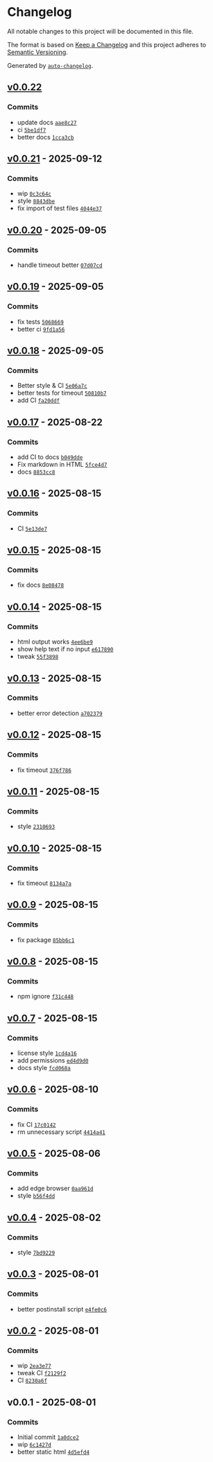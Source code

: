 # Changelog

All notable changes to this project will be documented in this file.

The format is based on [Keep a Changelog](https://keepachangelog.com/en/1.0.0/)
and this project adheres to [Semantic Versioning](https://semver.org/spec/v2.0.0.html).

Generated by [`auto-changelog`](https://github.com/CookPete/auto-changelog).

## [v0.0.22](https://github.com/substrate-system/tapout/compare/v0.0.21...v0.0.22)

### Commits

- update docs [`aae8c27`](https://github.com/substrate-system/tapout/commit/aae8c274149f6c1fee54eb5a0ab0e62fe7583d24)
- ci [`5be1df7`](https://github.com/substrate-system/tapout/commit/5be1df7be17d600ad2058dcd82f88592ed5c8537)
- better docs [`1cca3cb`](https://github.com/substrate-system/tapout/commit/1cca3cb478acb41fbd1a3d19a4e955596c959117)

## [v0.0.21](https://github.com/substrate-system/tapout/compare/v0.0.20...v0.0.21) - 2025-09-12

### Commits

- wip [`0c3c64c`](https://github.com/substrate-system/tapout/commit/0c3c64c706aec1aa737711d501f0322945845716)
- style [`8843dbe`](https://github.com/substrate-system/tapout/commit/8843dbef6f0de9b5bd4b38802fd9c111a6e1f60e)
- fix import of test files [`4044e37`](https://github.com/substrate-system/tapout/commit/4044e37de52baf60dcf302b7466e47f76eb4c763)

## [v0.0.20](https://github.com/substrate-system/tapout/compare/v0.0.19...v0.0.20) - 2025-09-05

### Commits

- handle timeout better [`07d07cd`](https://github.com/substrate-system/tapout/commit/07d07cdad7dd941a7aebe88a9480bb40bba83698)

## [v0.0.19](https://github.com/substrate-system/tapout/compare/v0.0.18...v0.0.19) - 2025-09-05

### Commits

- fix tests [`5068669`](https://github.com/substrate-system/tapout/commit/5068669a7d32079a28f645511820188fb19c6087)
- better ci [`9fd1a56`](https://github.com/substrate-system/tapout/commit/9fd1a562ae4dae6e88aaa0920f08ad15ee9095fc)

## [v0.0.18](https://github.com/substrate-system/tapout/compare/v0.0.17...v0.0.18) - 2025-09-05

### Commits

- Better style & CI [`5e06a7c`](https://github.com/substrate-system/tapout/commit/5e06a7c812aed4b02a270689e7cbb175ff7ac9b8)
- better tests for timeout [`50810b7`](https://github.com/substrate-system/tapout/commit/50810b75c847ea19d969937e0287c115979794bf)
- add CI [`fa20ddf`](https://github.com/substrate-system/tapout/commit/fa20ddf85a0123b6a76ce11c343a93e8da577814)

## [v0.0.17](https://github.com/substrate-system/tapout/compare/v0.0.16...v0.0.17) - 2025-08-22

### Commits

- add CI to docs [`b049dde`](https://github.com/substrate-system/tapout/commit/b049dde7ac1663dc929b8ecff66c2420dd77c6b3)
- Fix markdown in HTML [`5fce4d7`](https://github.com/substrate-system/tapout/commit/5fce4d7fd9add8df42f302960c18161d341fe090)
- docs [`8853cc8`](https://github.com/substrate-system/tapout/commit/8853cc8588dd48a421b44ba9b3ebb3cefe817c27)

## [v0.0.16](https://github.com/substrate-system/tapout/compare/v0.0.15...v0.0.16) - 2025-08-15

### Commits

- CI [`5e13de7`](https://github.com/substrate-system/tapout/commit/5e13de7e274f0706a3268134992726b2b27b81cf)

## [v0.0.15](https://github.com/substrate-system/tapout/compare/v0.0.14...v0.0.15) - 2025-08-15

### Commits

- fix docs [`8e08478`](https://github.com/substrate-system/tapout/commit/8e08478230ac798842ab1c6e48fbb45fbec8d9f8)

## [v0.0.14](https://github.com/substrate-system/tapout/compare/v0.0.13...v0.0.14) - 2025-08-15

### Commits

- html output works [`4ee6be9`](https://github.com/substrate-system/tapout/commit/4ee6be99264c94fa109bfb9f24658eb91b5edd0f)
- show help text if no input [`e617890`](https://github.com/substrate-system/tapout/commit/e6178909a5560f829f2de5e316959ff7cc1e9ca4)
- tweak [`55f3898`](https://github.com/substrate-system/tapout/commit/55f3898364d88bd64ae6c7ea264d4c2170c86db7)

## [v0.0.13](https://github.com/substrate-system/tapout/compare/v0.0.12...v0.0.13) - 2025-08-15

### Commits

- better error detection [`a702379`](https://github.com/substrate-system/tapout/commit/a7023792c12a342b7a1354a66674716a5e357762)

## [v0.0.12](https://github.com/substrate-system/tapout/compare/v0.0.11...v0.0.12) - 2025-08-15

### Commits

- fix timeout [`376f786`](https://github.com/substrate-system/tapout/commit/376f786cfade4c8419b61d914f6f4de05c0ddc8c)

## [v0.0.11](https://github.com/substrate-system/tapout/compare/v0.0.10...v0.0.11) - 2025-08-15

### Commits

- style [`2310693`](https://github.com/substrate-system/tapout/commit/2310693715357aa8aa7cf2503a521b6c6a8c8a37)

## [v0.0.10](https://github.com/substrate-system/tapout/compare/v0.0.9...v0.0.10) - 2025-08-15

### Commits

- fix timeout [`8134a7a`](https://github.com/substrate-system/tapout/commit/8134a7aa6e4b449ce7667b46a8b1685d0828ce26)

## [v0.0.9](https://github.com/substrate-system/tapout/compare/v0.0.8...v0.0.9) - 2025-08-15

### Commits

- fix package [`85bb6c1`](https://github.com/substrate-system/tapout/commit/85bb6c110f5770113d2892972676755072d3c6f2)

## [v0.0.8](https://github.com/substrate-system/tapout/compare/v0.0.7...v0.0.8) - 2025-08-15

### Commits

- npm ignore [`f31c448`](https://github.com/substrate-system/tapout/commit/f31c4486afbfcfde7c2d7e6f95b370464e461301)

## [v0.0.7](https://github.com/substrate-system/tapout/compare/v0.0.6...v0.0.7) - 2025-08-15

### Commits

- license style [`1cd4a16`](https://github.com/substrate-system/tapout/commit/1cd4a16186faa8c580aa874a3bf578a72602bde6)
- add permissions [`ed4d9d0`](https://github.com/substrate-system/tapout/commit/ed4d9d0c7a20ac448acdc94406c54723d7b1e095)
- docs style [`fcd068a`](https://github.com/substrate-system/tapout/commit/fcd068acc7f7af557b3fdb9f5fe48b63043406ab)

## [v0.0.6](https://github.com/substrate-system/tapout/compare/v0.0.5...v0.0.6) - 2025-08-10

### Commits

- fix CI [`17c0142`](https://github.com/substrate-system/tapout/commit/17c0142ac068817c2b1b50f49549d6adcf3cfbc1)
- rm unnecessary script [`4414a41`](https://github.com/substrate-system/tapout/commit/4414a41156c3de2b3f41cf068eb3cf6a2f515d70)

## [v0.0.5](https://github.com/substrate-system/tapout/compare/v0.0.4...v0.0.5) - 2025-08-06

### Commits

- add edge browser [`0aa961d`](https://github.com/substrate-system/tapout/commit/0aa961dbe190203327088c35d0682337b7ec27ab)
- style [`b56f4dd`](https://github.com/substrate-system/tapout/commit/b56f4dd411482d8f9842a7ff0e14334ca0065f51)

## [v0.0.4](https://github.com/substrate-system/tapout/compare/v0.0.3...v0.0.4) - 2025-08-02

### Commits

- style [`7bd9229`](https://github.com/substrate-system/tapout/commit/7bd92293b9976dce805799ad3ab3b12918899d9d)

## [v0.0.3](https://github.com/substrate-system/tapout/compare/v0.0.2...v0.0.3) - 2025-08-01

### Commits

- better postinstall script [`e4fe0c6`](https://github.com/substrate-system/tapout/commit/e4fe0c6e994715ef801079fa877197e38fae826f)

## [v0.0.2](https://github.com/substrate-system/tapout/compare/v0.0.1...v0.0.2) - 2025-08-01

### Commits

- wip [`2ea3e77`](https://github.com/substrate-system/tapout/commit/2ea3e779aa14cdb63c828a2d54162100a2f31666)
- tweak CI [`f2129f2`](https://github.com/substrate-system/tapout/commit/f2129f295a97355b4971f8ce67cd4a7ee09757c6)
- CI [`8230a6f`](https://github.com/substrate-system/tapout/commit/8230a6f013047c4912b370757fbca23cd4e1e533)

## v0.0.1 - 2025-08-01

### Commits

- Initial commit [`1a0dce2`](https://github.com/substrate-system/tapout/commit/1a0dce2cb041148feaa03886b27c6f757babf427)
- wip [`6c1427d`](https://github.com/substrate-system/tapout/commit/6c1427d19fd04cd634c09a3757274c81cd723739)
- better static html [`4d5efd4`](https://github.com/substrate-system/tapout/commit/4d5efd4ccd196d61f2c1a132c5092913235bbddd)
